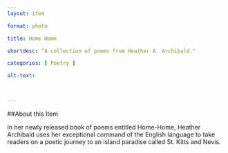 ```yaml
--- 
layout: item 

format: photo 

title: Home Home

shortdesc: “A collection of poems from Heather A. Archibald."

categories: [ Poetry ] 

alt-text:  

 

--- 
```


##About this Item 

 In her newly released book of poems entitled Home-Home, Heather Archibald uses her exceptional command of the English language to take readers on a poetic journey to an island paradise called St. Kitts and Nevis.  
